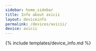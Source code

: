 ```yaml
---
sidebar: home_sidebar
title: Info about avicii
layout: deviceinfo
permalink: /devices/avicii/
device: avicii
---
```

{% include templates/device_info.md %}
